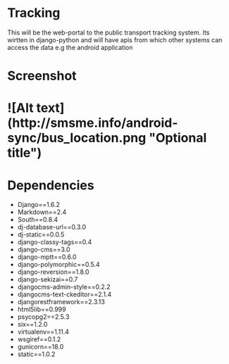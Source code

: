 Tracking
========

This will be the web-portal to the public transport tracking system. Its wirtten in django-python and will have apis from which other systems can access the data e.g the android application

<h1>Screenshot<h1>
![Alt text](http://smsme.info/android-sync/bus_location.png "Optional title")

<h1>Dependencies</h1>
<ul>
<li>Django==1.6.2</li>
<li>Markdown==2.4</li>
<li>South==0.8.4</li>
<li>dj-database-url==0.3.0</li>
<li>dj-static==0.0.5</li>
<li>django-classy-tags==0.4</li>
<li>django-cms==3.0</li>
<li>django-mptt==0.6.0</li>
<li>django-polymorphic==0.5.4</li>
<li>django-reversion==1.8.0</li>
<li>django-sekizai==0.7</li>
<li>djangocms-admin-style==0.2.2</li>
<li>djangocms-text-ckeditor==2.1.4</li>
<li>djangorestframework==2.3.13</li>
<li>html5lib==0.999</li>
<li>psycopg2==2.5.3</li>
<li>six==1.2.0</li>
<li>virtualenv==1.11.4</li>
<li>wsgiref==0.1.2</li>
<li>gunicorn==18.0</li>
<li>static==1.0.2</li>
</ul>
